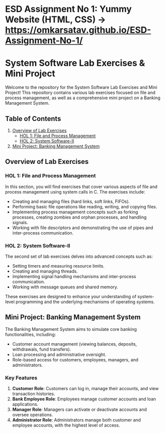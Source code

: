 # ESD Assignment No 1: Yummy Website (HTML, CSS) -> https://omkarsatav.github.io/ESD-Assignment-No-1/

# System Software Lab Exercises & Mini Project

Welcome to the repository for the System Software Lab Exercises and Mini Project! This repository contains various lab exercises focused on file and process management, as well as a comprehensive mini project on a Banking Management System.

## Table of Contents

1. [Overview of Lab Exercises](#overview-of-lab-exercises)
   - [HOL 1: File and Process Management](#hol-1-file-and-process-management)
   - [HOL 2: System Software-II](#hol-2-system-software-ii)
2. [Mini Project: Banking Management System](#mini-project-banking-management-system)

## Overview of Lab Exercises

### HOL 1: File and Process Management

In this section, you will find exercises that cover various aspects of file and process management using system calls in C. The exercises include:

- Creating and managing files (hard links, soft links, FIFOs).
- Performing basic file operations like reading, writing, and copying files.
- Implementing process management concepts such as forking processes, creating zombies and orphan processes, and handling signals.
- Working with file descriptors and demonstrating the use of pipes and inter-process communication.

### HOL 2: System Software-II

The second set of lab exercises delves into advanced concepts such as:

- Setting timers and measuring resource limits.
- Creating and managing threads.
- Implementing signal handling mechanisms and inter-process communication.
- Working with message queues and shared memory.

These exercises are designed to enhance your understanding of system-level programming and the underlying mechanisms of operating systems.

## Mini Project: Banking Management System

The Banking Management System aims to simulate core banking functionalities, including:

- Customer account management (viewing balances, deposits, withdrawals, fund transfers).
- Loan processing and administrative oversight.
- Role-based access for customers, employees, managers, and administrators.

### Key Features

1. **Customer Role**: Customers can log in, manage their accounts, and view transaction histories.
2. **Bank Employee Role**: Employees manage customer accounts and loan applications.
3. **Manager Role**: Managers can activate or deactivate accounts and oversee operations.
4. **Administrator Role**: Administrators manage both customer and employee accounts, with the highest level of access.


